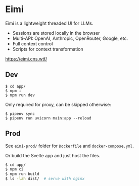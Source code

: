 # Eimi

Eimi is a lightweight threaded UI for LLMs.

- Sessions are stored locally in the browser
- Multi-API: OpenAI, Anthropic, OpenRouter, Google, etc.
- Full context control
- Scripts for context transformation

https://eimi.cns.wtf/

## Dev

```
$ cd app/
$ npm i
$ npm run dev
```

Only required for proxy, can be skipped otherwise:
```
$ pipenv sync
$ pipenv run uvicorn main:app --reload
```

## Prod

See `eimi-prod/` folder for `Dockerfile` and `docker-compose.yml`.

Or build the Svelte app and just host the files.

```bash
$ cd app/
$ npm ci
$ npm run build
$ ls -lah dist/  # serve with nginx
```
